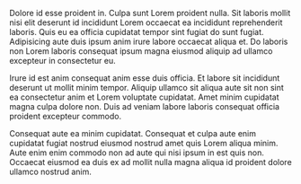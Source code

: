 Dolore id esse proident in. Culpa sunt Lorem proident nulla. Sit laboris mollit nisi elit deserunt id incididunt Lorem occaecat ea incididunt reprehenderit laboris. Quis eu ea officia cupidatat tempor sint fugiat do sunt fugiat. Adipisicing aute duis ipsum anim irure labore occaecat aliqua et. Do laboris non Lorem laboris consequat ipsum magna eiusmod aliquip ad ullamco excepteur in consectetur eu.

Irure id est anim consequat anim esse duis officia. Et labore sit incididunt deserunt ut mollit minim tempor. Aliquip ullamco sit aliqua aute sit non sint ea consectetur anim et Lorem voluptate cupidatat. Amet minim cupidatat magna culpa dolore non. Duis ad veniam labore laboris consequat officia proident excepteur commodo.

Consequat aute ea minim cupidatat. Consequat et culpa aute enim cupidatat fugiat nostrud eiusmod nostrud amet quis Lorem aliqua minim. Aute enim enim commodo non ad aute qui nisi ipsum in est quis non. Occaecat eiusmod ea duis ex ad mollit nulla magna aliqua id proident dolore ullamco nostrud anim.

